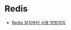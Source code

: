 # Redis
- [Redis 설치부터 사용 방법까지](https://github.com/djdjdddd/TIL/blob/main/DB/Redis/HowToInstallAndUseRedisInSpringBoot)